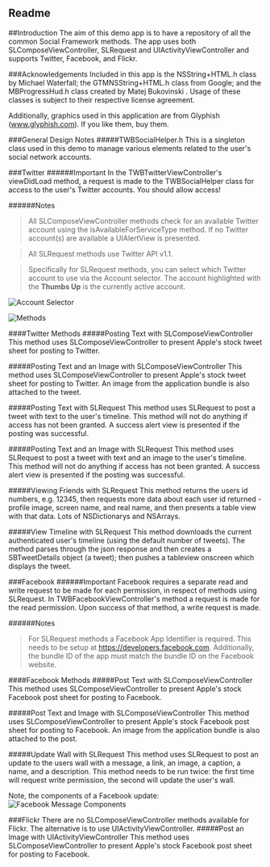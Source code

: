 Readme
-----------------------------

##Introduction
The aim of this demo app is to have a repository of all the common Social Framework methods. The app uses both SLComposeViewController, SLRequest and UIActivityViewController and supports Twitter, Facebook, and Flickr.

###Acknowledgements
Included in this app is the NSString+HTML.h class by Michael Waterfall; the GTMNSString+HTML.h class from Google; and the MBProgressHud.h class created by Matej Bukovinski . Usage of these classes is subject to their respective license agreement.

Additionally, graphics used in this application are from Glyphish (www.glyphish.com). If you like them, buy them.

###General Design Notes
#####TWBSocialHelper.h
This is a singleton class used in this demo to manage various elements related to the user's social network accounts.

###Twitter
######Important
In the TWBTwitterViewController's viewDidLoad method, a request is made to the TWBSocialHelper class for access to the user's Twitter accounts. You should allow access!

######Notes
> All SLComposeViewController methods check for an available Twitter account using the isAvailableForServiceType method. If no Twitter account(s) are available a UIAlertView is presented.

> All SLRequest methods use Twitter API v1.1.

>Specifically for SLRequest methods, you can select which Twitter account to use via the Account selector. The account highlighted with the **Thumbs Up** is the currently active account.

![Account Selector](http://f.cl.ly/items/2X421I0b412g3H1u0g29/AccountSelector.png) 

![Methods](http://f.cl.ly/items/360X25463X3n1a2d3X2m/TwitterMethods.png)

####Twitter Methods
#####Posting Text with SLComposeViewController
This method uses SLComposeViewController to present Apple's stock tweet sheet for posting to Twitter.

#####Posting Text and an Image with SLComposeViewController
This method uses SLComposeViewController to present Apple's stock tweet sheet for posting to Twitter. An image from the application bundle is also attached to the tweet. 

#####Posting Text with SLRequest
This method uses SLRequest to post a tweet with text to the user's timeline. This method will not do anything if access has not been granted. A success alert view is presented if the posting was successful.

#####Posting Text and an Image with SLRequest
This method uses SLRequest to post a tweet with text and an image to the user's timeline. This method will not do anything if access has not been granted. A success alert view is presented if the posting was successful.

#####Viewing Friends with SLRequest
This method returns the users id numbers, e.g. 12345, then requests more data about each user id returned - profile image, screen name, and real name, and then presents a table view with that data. Lots of NSDictionarys and NSArrays. 

#####View Timeline with SLRequest
This method downloads the current authenticated user's timeline (using the default number of tweets). The method parses through the json response and then creates a SBTweetDetails object (a tweet); then pushes a tableview onscreen which displays the tweet.

###Facebook
######Important
Facebook requires a separate read and write request to be made for each permission, in respect of methods using SLRequest. In TWBFacebookViewController's method a request is made for the read permission. Upon success of that method, a write request is made.

######Notes
> For SLRequest methods a Facebook App Identifier is required. This needs to be setup at https://developers.facebook.com. Additionally, the bundle ID of the app must match the bundle ID on the Facebook website.

####Facebook Methods
#####Post Text with SLComposeViewController
This method uses SLComposeViewController to present Apple's stock Facebook post sheet for posting to Facebook.

#####Post Text and Image with SLComposeViewController
This method uses SLComposeViewController to present Apple's stock Facebook post sheet for posting to Facebook. An image from the application bundle is also attached to the post.

#####Update Wall with SLRequest
This method uses SLRequest to post an update to the users wall with a message, a link, an image, a caption, a name, and a description. This method needs to be run twice: the first time will request write permission, the second will update the user's wall.

Note, the components of a Facebook update:
![Facebook Message Components](http://f.cl.ly/items/0h0W1g011B2g0m2K1j0p/FB_Message.png)

###Flickr
There are no SLComposeViewController methods available for Flickr. The alternative is to use UIActivityViewController.
#####Post an Image with UIActivityViewController
This method uses SLComposeViewController to present Apple's stock Facebook post sheet for posting to Facebook.

